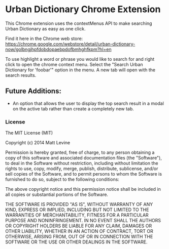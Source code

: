 # Urban Dictionary Chrome Extension
This Chrome extension uses the contextMenus API to make searching Urban Dictionary as easy as one click.

Find it here in the Chrome web store:
https://chrome.google.com/webstore/detail/urban-dictionary-now/golbngjhpfdobdopaebpdofbmhghfkpm?hl=en

To use highlight a word or phrase you would like to search for and right click to open the chrome context menu.  Select the "Search Urban Dictionary for 'foobar'" option in the menu.  A new tab will open with the search results.

## Future Additions:
* An option that allows the user to display the top search result in a modal on the active tab rather than create a completely new tab.

### License

The MIT License (MIT)

Copyright (c) 2014 Matt Levine

Permission is hereby granted, free of charge, to any person obtaining a copy of this software and associated documentation files (the "Software"), to deal in the Software without restriction, including without limitation the rights to use, copy, modify, merge, publish, distribute, sublicense, and/or sell copies of the Software, and to permit persons to whom the Software is furnished to do so, subject to the following conditions:

The above copyright notice and this permission notice shall be included in all copies or substantial portions of the Software.

THE SOFTWARE IS PROVIDED "AS IS", WITHOUT WARRANTY OF ANY KIND, EXPRESS OR IMPLIED, INCLUDING BUT NOT LIMITED TO THE WARRANTIES OF MERCHANTABILITY, FITNESS FOR A PARTICULAR PURPOSE AND NONINFRINGEMENT. IN NO EVENT SHALL THE AUTHORS OR COPYRIGHT HOLDERS BE LIABLE FOR ANY CLAIM, DAMAGES OR OTHER LIABILITY, WHETHER IN AN ACTION OF CONTRACT, TORT OR OTHERWISE, ARISING FROM, OUT OF OR IN CONNECTION WITH THE SOFTWARE OR THE USE OR OTHER DEALINGS IN THE SOFTWARE.
